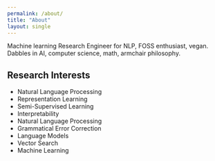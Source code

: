 ```yaml
---
permalink: /about/
title: "About"
layout: single
---
```

Machine learning Research Engineer for NLP, FOSS enthusiast, vegan. Dabbles in AI, computer science, math, armchair philosophy.

## Research Interests
* Natural Language Processing
* Representation Learning
* Semi-Supervised Learning
* Interpretability
* Natural Language Processing
* Grammatical Error Correction
* Language Models
* Vector Search
* Machine Learning
